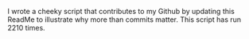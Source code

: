 I wrote a cheeky script that contributes to my Github by updating this ReadMe to illustrate why more than commits matter. This script has run 2210 times.